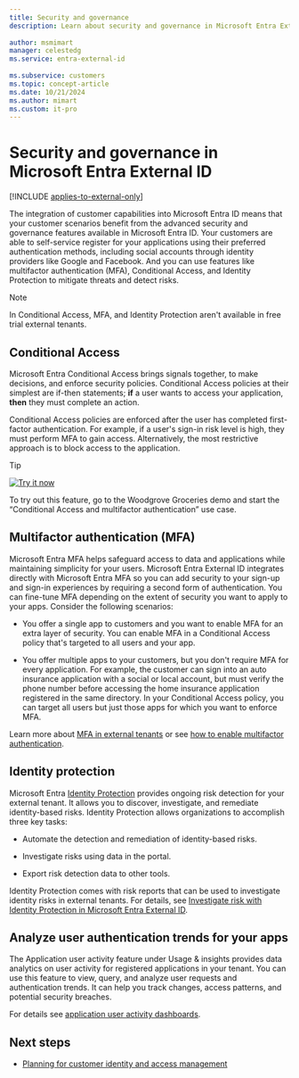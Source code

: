 ```yaml
---
title: Security and governance
description: Learn about security and governance in Microsoft Entra External ID. Use features like multifactor authentication (MFA), Conditional Access, and Identity Protection to secure your applications and mitigate risks.
 
author: msmimart
manager: celestedg
ms.service: entra-external-id
 
ms.subservice: customers
ms.topic: concept-article
ms.date: 10/21/2024
ms.author: mimart
ms.custom: it-pro
---
```


# Security and governance in Microsoft Entra External ID

[!INCLUDE [applies-to-external-only](../includes/applies-to-external-only.md)]

The integration of customer capabilities into Microsoft Entra ID means that your customer scenarios benefit from the advanced security and governance features available in Microsoft Entra ID. Your customers are able to self-service register for your applications using their preferred authentication methods, including social accounts through identity providers like Google and Facebook. And you can use features like multifactor authentication (MFA), Conditional Access, and Identity Protection to mitigate threats and detect risks.

> [!NOTE]
> In Conditional Access, MFA, and Identity Protection aren't available in free trial external tenants.

## Conditional Access

Microsoft Entra Conditional Access brings signals together, to make decisions, and enforce security policies. Conditional Access policies at their simplest are if-then statements; **if** a user wants to access your application, **then** they must complete an action.

Conditional Access policies are enforced after the user has completed first-factor authentication. For example, if a user's sign-in risk level is high, they must perform MFA to gain access. Alternatively, the most restrictive approach is to block access to the application.

> [!TIP]
> [![Try it now](./media/common/try-it-now.png)](https://woodgrovedemo.com/#usecase=CA)
> 
> To try out this feature, go to the Woodgrove Groceries demo and start the “Conditional Access and multifactor authentication” use case.

## Multifactor authentication (MFA)

Microsoft Entra MFA helps safeguard access to data and applications while maintaining simplicity for your users. Microsoft Entra External ID integrates directly with Microsoft Entra MFA so you can add security to your sign-up and sign-in experiences by requiring a second form of authentication. You can fine-tune MFA depending on the extent of security you want to apply to your apps. Consider the following scenarios:

- You offer a single app to customers and you want to enable MFA for an extra layer of security. You can enable MFA in a Conditional Access policy that's targeted to all users and your app.

- You offer multiple apps to your customers, but you don't require MFA for every application. For example, the customer can sign into an auto insurance application with a social or local account, but must verify the phone number before accessing the home insurance application registered in the same directory. In your Conditional Access policy, you can target all users but just those apps for which you want to enforce MFA.

Learn more about [MFA in external tenants](concept-multifactor-authentication-customers.md) or see [how to enable multifactor authentication](how-to-multifactor-authentication-customers.md).
## Identity protection

Microsoft Entra [Identity Protection](~/id-protection/overview-identity-protection.md) provides ongoing risk detection for your external tenant. It allows you to discover, investigate, and remediate identity-based risks. Identity Protection allows organizations to accomplish three key tasks:

- Automate the detection and remediation of identity-based risks.

- Investigate risks using data in the portal.

- Export risk detection data to other tools.

Identity Protection comes with risk reports that can be used to investigate identity risks in external tenants. For details, see [Investigate risk with Identity Protection in Microsoft Entra External ID](how-to-identity-protection-customers.md).

## Analyze user authentication trends for your apps

The Application user activity  feature under Usage & insights provides data analytics on user activity for registered applications in your tenant. You can use this feature to view, query, and analyze user requests and authentication trends. It can help you track changes, access patterns, and potential security breaches.

For details see [application user activity dashboards](how-to-user-insights.md). 

## Next steps

- [Planning for customer identity and access management](concept-planning-your-solution.md)
